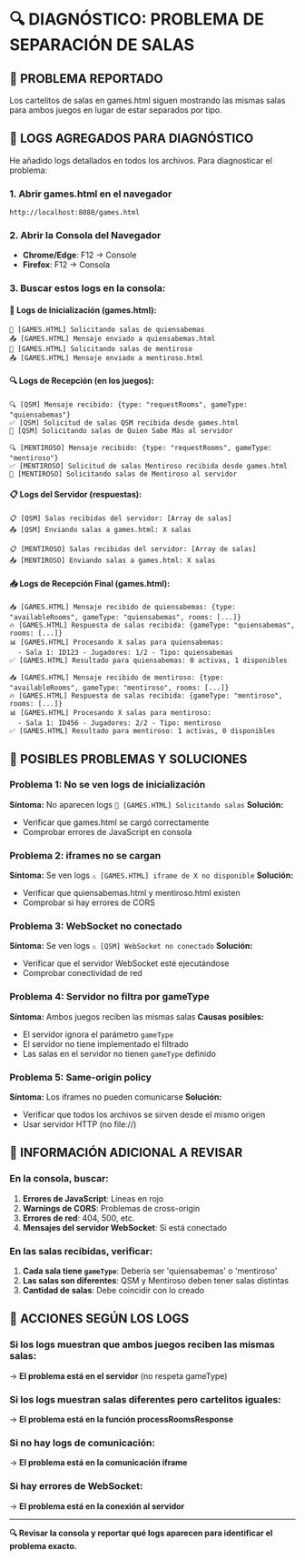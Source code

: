 # 🔍 DIAGNÓSTICO: PROBLEMA DE SEPARACIÓN DE SALAS

## 🎯 **PROBLEMA REPORTADO**
Los cartelitos de salas en games.html siguen mostrando las mismas salas para ambos juegos en lugar de estar separados por tipo.

## 🚀 **LOGS AGREGADOS PARA DIAGNÓSTICO**

He añadido logs detallados en todos los archivos. Para diagnosticar el problema:

### **1. Abrir games.html en el navegador**
```
http://localhost:8080/games.html
```

### **2. Abrir la Consola del Navegador**
- **Chrome/Edge**: F12 → Console
- **Firefox**: F12 → Consola

### **3. Buscar estos logs en la consola:**

#### **🚀 Logs de Inicialización (games.html):**
```
🚀 [GAMES.HTML] Solicitando salas de quiensabemas
📤 [GAMES.HTML] Mensaje enviado a quiensabemas.html
🚀 [GAMES.HTML] Solicitando salas de mentiroso  
📤 [GAMES.HTML] Mensaje enviado a mentiroso.html
```

#### **🔍 Logs de Recepción (en los juegos):**
```
🔍 [QSM] Mensaje recibido: {type: "requestRooms", gameType: "quiensabemas"}
✅ [QSM] Solicitud de salas QSM recibida desde games.html
📡 [QSM] Solicitando salas de Quien Sabe Más al servidor

🔍 [MENTIROSO] Mensaje recibido: {type: "requestRooms", gameType: "mentiroso"}  
✅ [MENTIROSO] Solicitud de salas Mentiroso recibida desde games.html
📡 [MENTIROSO] Solicitando salas de Mentiroso al servidor
```

#### **📋 Logs del Servidor (respuestas):**
```
📋 [QSM] Salas recibidas del servidor: [Array de salas]
📤 [QSM] Enviando salas a games.html: X salas

📋 [MENTIROSO] Salas recibidas del servidor: [Array de salas]  
📤 [MENTIROSO] Enviando salas a games.html: X salas
```

#### **📥 Logs de Recepción Final (games.html):**
```
📥 [GAMES.HTML] Mensaje recibido de quiensabemas: {type: "availableRooms", gameType: "quiensabemas", rooms: [...]}
🔥 [GAMES.HTML] Respuesta de salas recibida: {gameType: "quiensabemas", rooms: [...]}
📊 [GAMES.HTML] Procesando X salas para quiensabemas:
  - Sala 1: ID123 - Jugadores: 1/2 - Tipo: quiensabemas
✅ [GAMES.HTML] Resultado para quiensabemas: 0 activas, 1 disponibles

📥 [GAMES.HTML] Mensaje recibido de mentiroso: {type: "availableRooms", gameType: "mentiroso", rooms: [...]}
🔥 [GAMES.HTML] Respuesta de salas recibida: {gameType: "mentiroso", rooms: [...]}  
📊 [GAMES.HTML] Procesando X salas para mentiroso:
  - Sala 1: ID456 - Jugadores: 2/2 - Tipo: mentiroso
✅ [GAMES.HTML] Resultado para mentiroso: 1 activas, 0 disponibles
```

## 🔧 **POSIBLES PROBLEMAS Y SOLUCIONES**

### **Problema 1: No se ven logs de inicialización**
**Síntoma:** No aparecen logs `🚀 [GAMES.HTML] Solicitando salas`
**Solución:** 
- Verificar que games.html se cargó correctamente
- Comprobar errores de JavaScript en consola

### **Problema 2: iframes no se cargan**
**Síntoma:** Se ven logs `⚠️ [GAMES.HTML] iframe de X no disponible`
**Solución:**
- Verificar que quiensabemas.html y mentiroso.html existen
- Comprobar si hay errores de CORS

### **Problema 3: WebSocket no conectado**
**Síntoma:** Se ven logs `⚠️ [QSM] WebSocket no conectado`
**Solución:**
- Verificar que el servidor WebSocket esté ejecutándose
- Comprobar conectividad de red

### **Problema 4: Servidor no filtra por gameType**
**Síntoma:** Ambos juegos reciben las mismas salas
**Causas posibles:**
- El servidor ignora el parámetro `gameType`
- El servidor no tiene implementado el filtrado
- Las salas en el servidor no tienen `gameType` definido

### **Problema 5: Same-origin policy**
**Síntoma:** Los iframes no pueden comunicarse
**Solución:**
- Verificar que todos los archivos se sirven desde el mismo origen
- Usar servidor HTTP (no file://)

## 📝 **INFORMACIÓN ADICIONAL A REVISAR**

### **En la consola, buscar:**
1. **Errores de JavaScript**: Líneas en rojo
2. **Warnings de CORS**: Problemas de cross-origin
3. **Errores de red**: 404, 500, etc.
4. **Mensajes del servidor WebSocket**: Si está conectado

### **En las salas recibidas, verificar:**
1. **Cada sala tiene `gameType`**: Debería ser 'quiensabemas' o 'mentiroso'
2. **Las salas son diferentes**: QSM y Mentiroso deben tener salas distintas
3. **Cantidad de salas**: Debe coincidir con lo creado

## 🚨 **ACCIONES SEGÚN LOS LOGS**

### **Si los logs muestran que ambos juegos reciben las mismas salas:**
→ **El problema está en el servidor** (no respeta gameType)

### **Si los logs muestran salas diferentes pero cartelitos iguales:**
→ **El problema está en la función processRoomsResponse**

### **Si no hay logs de comunicación:**
→ **El problema está en la comunicación iframe**

### **Si hay errores de WebSocket:**
→ **El problema está en la conexión al servidor**

---

**🔍 Revisar la consola y reportar qué logs aparecen para identificar el problema exacto.** 